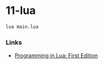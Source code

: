 # 11-lua

```bash
lua main.lua
```

### Links

- [Programming in Lua: First Edition](https://www.lua.org/pil/contents.html#P1)
